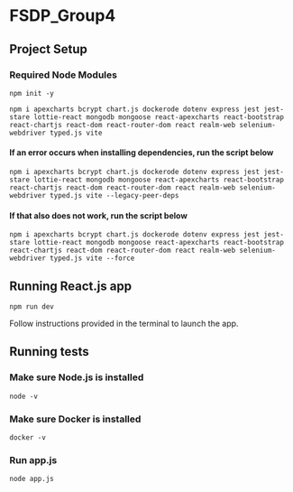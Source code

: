 # FSDP_Group4

## Project Setup

### Required Node Modules
```shell
npm init -y
```

```shell
npm i apexcharts bcrypt chart.js dockerode dotenv express jest jest-stare lottie-react mongodb mongoose react-apexcharts react-bootstrap react-chartjs react-dom react-router-dom react realm-web selenium-webdriver typed.js vite
```

#### If an error occurs when installing dependencies, run the script below
```shell
npm i apexcharts bcrypt chart.js dockerode dotenv express jest jest-stare lottie-react mongodb mongoose react-apexcharts react-bootstrap react-chartjs react-dom react-router-dom react realm-web selenium-webdriver typed.js vite --legacy-peer-deps
```

#### If that also does not work, run the script below
```shell
npm i apexcharts bcrypt chart.js dockerode dotenv express jest jest-stare lottie-react mongodb mongoose react-apexcharts react-bootstrap react-chartjs react-dom react-router-dom react realm-web selenium-webdriver typed.js vite --force
```

## Running React.js app
```shell
npm run dev
```

Follow instructions provided in the terminal to launch the app.

## Running tests

### Make sure Node.js is installed
```shell
node -v
```

### Make sure Docker is installed
```shell
docker -v
```

### Run app.js
```shell
node app.js
```
